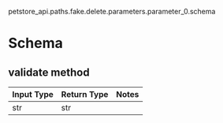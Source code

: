 petstore_api.paths.fake.delete.parameters.parameter_0.schema
# Schema

## validate method
Input Type | Return Type | Notes
------------ | ------------- | -------------
str | str |

